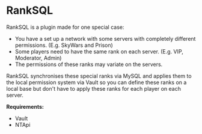 # RankSQL

RankSQL is a plugin made for one special case:

- You have a set up a network with some servers with completely different permissions. (E.g. SkyWars and Prison)
- Some players need to have the same rank on each server. (E.g. VIP, Moderator, Admin)
- The permissions of these ranks may variate on the servers.

RankSQL synchronises these special ranks via MySQL and applies them to the local permission system via Vault so you
can define these ranks on a local base but don't have to apply these ranks for each player on each server.

**Requirements:**
- Vault
- NTApi
